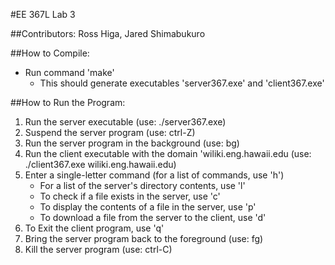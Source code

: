 
#EE 367L Lab 3

##Contributors:
Ross Higa, Jared Shimabukuro

##How to Compile:
- Run command 'make'
	- This should generate executables 'server367.exe' and 'client367.exe'

##How to Run the Program:
1. Run the server executable (use: ./server367.exe)
2. Suspend the server program (use: ctrl-Z)
3. Run the server program in the background (use: bg)
4. Run the client executable with the domain 'wiliki.eng.hawaii.edu (use: ./client367.exe wiliki.eng.hawaii.edu)
5. Enter a single-letter command (for a list of commands, use 'h')
	- For a list of the server's directory contents, use 'l'
	- To check if a file exists in the server, use 'c'
	- To display the contents of a file in the server, use 'p'
	- To download a file from the server to the client, use 'd'
6. To Exit the client program, use 'q'
7. Bring the server program back to the foreground (use: fg)
8. Kill the server program (use: ctrl-C)

